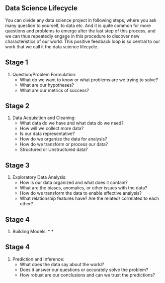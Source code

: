 
## Data Science Lifecycle

You can divide any data science project in following steps, where you ask many question to yourself, to data etc. And it is quite common for more questions and problems to emerge after the last step of this process, and we can thus repeatedly engage in this procedure to discover new characteristics of our world. This positive feedback loop is so central to our work that we call it the data science lifecycle.


## Stage 1

1. Question/Problem Formulation:
   * What do we want to know or what problems are we trying to solve?
   * What are our hypotheses?
   * What are our metrics of success?

## Stage 2

1. Data Acquisition and Cleaning:
   * What data do we have and what data do we need?
   * How will we collect more data?
   * Is our data representative?
   * How do we organize the data for analysis?
   * How do we transform or process our data?
   * Structured or Unstructured data?

## Stage 3

1. Exploratory Data Analysis:
   * How is our data organized and what does it contain?
   * What are the biases, anomalies, or other issues with the data?
   * How do we transform the data to enable effective analysis?
   * What relationship features have? Are the related/ correlated to each other?
   
## Stage 4
1. Building Models:
   * 
   * 

## Stage 4

1. Prediction and Inference:
   * What does the data say about the world?
   * Does it answer our questions or accurately solve the problem?
   * How robust are our conclusions and can we trust the predictions? 
